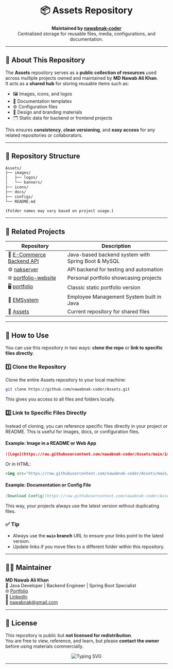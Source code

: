 
<h1 align="center">📦 Assets Repository</h1>

<p align="center">
  <b>Maintained by <a href="https://github.com/nawabnak-coder">nawabnak-coder</a></b>  
  <br/>
  Centralized storage for reusable files, media, configurations, and documentation.
</p>

---

## 🧩 About This Repository

The **Assets** repository serves as a **public collection of resources** used across multiple projects owned and maintained by **MD Nawab Ali Khan**.  
It acts as a **shared hub** for storing reusable items such as:

- 🖼️ Images, icons, and logos  
- 🧾 Documentation templates  
- ⚙️ Configuration files  
- 🧰 Design and branding materials  
- 🗂️ Static data for backend or frontend projects  

This ensures **consistency**, **clean versioning**, and **easy access** for any related repositories or collaborators.

---

## 📁 Repository Structure

```bash
Assets/
├── images/
│   ├── logos/
│   └── banners/
├── icons/
├── docs/
├── configs/
└── README.md

(Folder names may vary based on project usage.)
```

---

## 🔗 Related Projects

| Repository | Description |
|-----------|-------------|
| 🛒 [E-Commerce Backend API](https://github.com/nawabnak-coder/e-commerce) | Java-based backend system with Spring Boot & MySQL |
| ⚙️ [nakserver](https://github.com/nawabnak-coder/nakserver) | API backend for testing and automation |
| 🌐 [portfolio-website](https://github.com/nawabnak-coder/portfolio-website) | Personal portfolio showcasing projects |
| 🖥️ [portfolio](https://github.com/nawabnak-coder/portfolio) | Classic static portfolio version |
| 🏢 [EMSystem](https://github.com/nawabnak-coder/EMSystem) | Employee Management System built in Java |
| 💾 [Assets](https://github.com/nawabnak-coder/Assets) | Current repository for shared files |

---

## 🧠 How to Use

You can use this repository in two ways: **clone the repo** or **link to specific files directly**.

### 1️⃣ Clone the Repository

Clone the entire Assets repository to your local machine:

```bash
git clone https://github.com/nawabnak-coder/Assets.git
```

This gives you access to all files and folders locally.

### 2️⃣ Link to Specific Files Directly

Instead of cloning, you can reference specific files directly in your project or README. This is useful for images, docs, or configuration files.

#### Example: Image in a README or Web App

```markdown
![Logo](https://raw.githubusercontent.com/nawabnak-coder/Assets/main/images/logos/logo.png)
```

Or in HTML:

```html
<img src="https://raw.githubusercontent.com/nawabnak-coder/Assets/main/images/logos/logo.png" alt="Logo" />
```

#### Example: Documentation or Config File

```markdown
[Download Config](https://raw.githubusercontent.com/nawabnak-coder/Assets/main/configs/config.json)
```

This way, your projects always use the latest version without duplicating files.

### ✅ Tip

- Always use the **`main` branch** URL to ensure your links point to the latest version.  
- Update links if you move files to a different folder within this repository.

---

## 👨‍💻 Maintainer

**MD Nawab Ali Khan**  
💼 Java Developer | Backend Engineer | Spring Boot Specialist  
🌐 [Portfolio](https://nawabnak-coder.github.io/portfolio/index.html)  
🔗 [LinkedIn](https://www.linkedin.com/in/md-nawab-ali-khan/)  
📧 nawabnak@gmail.com  

---

## 📜 License

This repository is public but **not licensed for redistribution**.  
You are free to view, reference, and learn, but please **contact the owner** before using materials commercially.

<p align="center">
  <img src="https://readme-typing-svg.herokuapp.com?font=Fira+Code&size=20&duration=4000&pause=500&color=00BFFF&center=true&vCenter=true&width=500&lines=Shared+Assets+for+Projects;Reusable+Design+and+Docs;Maintained+by+Md+Nawab+Ali+Khan" alt="Typing SVG" />
</p>

---
